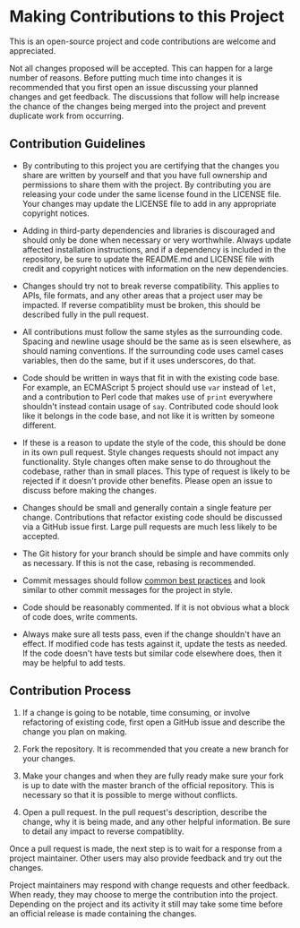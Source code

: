 # Making Contributions to this Project

This is an open-source project and code contributions are welcome and appreciated.

Not all changes proposed will be accepted.  This can happen for a large number of reasons.  Before putting much time into changes it is recommended that you first open an issue discussing your planned changes and get feedback.  The discussions that follow will help increase the chance of the changes being merged into the project and prevent duplicate work from occurring.


## Contribution Guidelines

* By contributing to this project you are certifying that the changes you share are written by yourself and that you have full ownership and permissions to share them with the project.  By contributing you are releasing your code under the same license found in the LICENSE file.  Your changes may update the LICENSE file to add in any appropriate copyright notices.

* Adding in third-party dependencies and libraries is discouraged and should only be done when necessary or very worthwhile.  Always update affected installation instructions, and if a dependency is included in the repository, be sure to update the README.md and LICENSE file with credit and copyright notices with information on the new dependencies.

* Changes should try not to break reverse compatibility.  This applies to APIs, file formats, and any other areas that a project user may be impacted.  If reverse compatiblity must be broken, this should be described fully in the pull request.

* All contributions must follow the same styles as the surrounding code.  Spacing and newline usage should be the same as is seen elsewhere, as should naming conventions.  If the surrounding code uses camel cases variables, then do the same, but if it uses underscores, do that.

* Code should be written in ways that fit in with the existing code base.  For example, an ECMAScript 5 project should use `var` instead of `let`, and a contribution to Perl code that makes use of `print` everywhere shouldn't instead contain usage of `say`.  Contributed code should look like it belongs in the code base, and not like it is written by someone different.

* If these is a reason to update the style of the code, this should be done in its own pull request.  Style changes requests should not impact any functionality.  Style changes often make sense to do throughout the codebase, rather than in small places.  This type of request is likely to be rejected if it doesn't provide other benefits.  Please open an issue to discuss before making the changes.

* Changes should be small and generally contain a single feature per change.  Contributions that refactor existing code should be discussed via a GitHub issue first.  Large pull requests are much less likely to be accepted.

* The Git history for your branch should be simple and have commits only as necessary.  If this is not the case, rebasing is recommended.

* Commit messages should follow [common best practices](https://chris.beams.io/posts/git-commit/) and look similar to other commit messages for the project in style.

* Code should be reasonably commented.  If it is not obvious what a block of code does, write comments.

* Always make sure all tests pass, even if the change shouldn't have an effect.  If modified code has tests against it, update the tests as needed.  If the code doesn't have tests but similar code elsewhere does, then it may be helpful to add tests.



## Contribution Process

1. If a change is going to be notable, time consuming, or involve refactoring of existing code, first open a GitHub issue and describe the change you plan on making.

2. Fork the repository.  It is recommended that you create a new branch for your changes.

3. Make your changes and when they are fully ready make sure your fork is up to date with the master branch of the official repository.  This is necessary so that it is possible to merge without conflicts.

4. Open a pull request.  In the pull request's description, describe the change, why it is being made, and any other helpful information.  Be sure to detail any impact to reverse compatiblity.

Once a pull request is made, the next step is to wait for a response from a project maintainer.  Other users may also provide feedback and try out the changes.

Project maintainers may respond with change requests and other feedback.  When ready, they may choose to merge the contribution into the project.  Depending on the project and its activity it still may take some time before an official release is made containing the changes.
